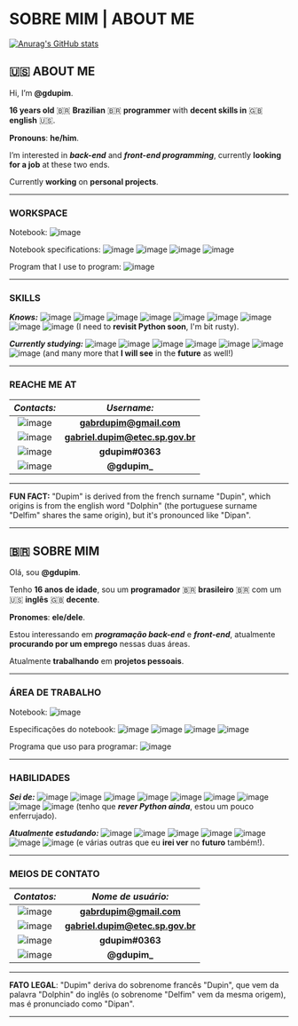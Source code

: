 # SOBRE MIM | ABOUT ME

[![Anurag's GitHub stats](https://github-readme-stats.vercel.app/api?username=gdupim&show_icons=true&theme=tokyonight)](https://github.com/anuraghazra/github-readme-stats)

## :us: ABOUT ME

Hi, I’m **@gdupim**.

**16 years old** :brazil: **Brazilian** :brazil: **programmer** with **decent skills in** :uk: **english** :us:.

**Pronouns**: **he/him**.

I’m interested in ***back-end*** and ***front-end programming***, currently **looking for a job** at these two ends.

Currently **working** on **personal projects**.

___

### WORKSPACE

Notebook:
![image](https://img.shields.io/badge/Acer-Aspire_A315_23-83B81A?style=for-the-badge&logo=acer&logoColor=white)

Notebook specifications:
![image](https://img.shields.io/badge/Windows-0078D6?style=for-the-badge&logo=windows&logoColor=white) ![image](https://img.shields.io/badge/AMD-Ryzen_5_3500U-ED1C24?style=for-the-badge&logo=amd&logoColor=white) ![image](https://img.shields.io/badge/AMD-Radeon_Vega_Mobile_Gfx-ED1C24?style=for-the-badge&logo=amd&logoColor=white) ![image](https://img.shields.io/badge/RAM-12GB-0078D6?style=for-the-badge&logo=&logoColor=white)

Program that I use to program:
![image](https://img.shields.io/badge/Visual_Studio_Code-0078D4?style=for-the-badge&logo=visual%20studio%20code&logoColor=white)

___

### SKILLS

***Knows:***
![image](https://img.shields.io/badge/Java-ED8B00?style=for-the-badge&logo=java&logoColor=white) ![image](https://img.shields.io/badge/C%23-239120?style=for-the-badge&logo=c-sharp&logoColor=white) ![image](https://img.shields.io/badge/C-00599C?style=for-the-badge&logo=c&logoColor=white) ![image](https://img.shields.io/badge/C%2B%2B-00599C?style=for-the-badge&logo=c%2B%2B&logoColor=white) ![image](https://img.shields.io/badge/HTML5-E34F26?style=for-the-badge&logo=html5&logoColor=white) ![image](https://img.shields.io/badge/CSS3-1572B6?style=for-the-badge&logo=css3&logoColor=white) ![image](https://img.shields.io/badge/Python-14354C?style=for-the-badge&logo=python&logoColor=white) ![image](https://img.shields.io/badge/MySQL-00000F?style=for-the-badge&logo=mysql&logoColor=white) ![image](https://img.shields.io/badge/Git-F05032?style=for-the-badge&logo=git&logoColor=white)
(I need to **revisit Python soon**, I'm bit rusty).

***Currently studying:***
![image](https://img.shields.io/badge/HTML5-E34F26?style=for-the-badge&logo=html5&logoColor=white) ![image](https://img.shields.io/badge/CSS3-1572B6?style=for-the-badge&logo=css3&logoColor=white) ![image](https://img.shields.io/badge/Java-ED8B00?style=for-the-badge&logo=java&logoColor=white) ![image](https://img.shields.io/badge/Python-14354C?style=for-the-badge&logo=python&logoColor=white) ![image](https://img.shields.io/badge/JavaScript-323330?style=for-the-badge&logo=javascript&logoColor=F7DF1E) ![image](https://img.shields.io/badge/PHP-777BB4?style=for-the-badge&logo=php&logoColor=white) ![image](https://img.shields.io/badge/Unity-100000?style=for-the-badge&logo=unity&logoColor=white)
(and many more that **I will see** in the **future** as well!)

___

### REACHE ME AT

|***Contacts:***                                                                                                                  |***Username:***                     |
|:-------------------------------------------------------------------------------------------------------------------------------:|:----------------------------------:|
|![image](https://img.shields.io/badge/Gmail-D14836?style=for-the-badge&logo=gmail&logoColor=white)                               |**gabrdupim@gmail.com**             |  
|![image](https://img.shields.io/badge/Microsoft_Outlook-0078D4?style=for-the-badge&logo=microsoft-outlook&logoColor=white)       |**gabriel.dupim@etec.sp.gov.br**    |
|![image](https://img.shields.io/badge/Discord-7289DA?style=for-the-badge&logo=discord&logoColor=white)                           |**gdupim#0363**                     |
|![image](https://img.shields.io/badge/Twitter-1DA1F2?style=for-the-badge&logo=twitter&logoColor=white)                           |**@gdupim_**                        |

___

**FUN FACT:**
"Dupim" is derived from the french surname "Dupin", which origins is from the english word "Dolphin" (the portuguese surname "Delfim" shares the same origin), but it's pronounced like "Dipan".

___

## :brazil: SOBRE MIM

Olá, sou **@gdupim**.

Tenho **16 anos de idade**, sou um **programador** :brazil: **brasileiro** :brazil: com um :us: **inglês** :uk: **decente**.

**Pronomes**: **ele/dele**.

Estou interessando em ***programação back-end*** e ***front-end***, atualmente **procurando por um emprego** nessas duas áreas.

Atualmente **trabalhando** em **projetos pessoais**.

___

### ÁREA DE TRABALHO

Notebook:
![image](https://img.shields.io/badge/Acer-Aspire_A315_23-83B81A?style=for-the-badge&logo=acer&logoColor=white)

Especificações do notebook:
![image](https://img.shields.io/badge/Windows-0078D6?style=for-the-badge&logo=windows&logoColor=white) ![image](https://img.shields.io/badge/AMD-Ryzen_5_3500U-ED1C24?style=for-the-badge&logo=amd&logoColor=white) ![image](https://img.shields.io/badge/AMD-Radeon_Vega_Mobile_Gfx-ED1C24?style=for-the-badge&logo=amd&logoColor=white) ![image](https://img.shields.io/badge/RAM-12GB-0078D6?style=for-the-badge&logo=&logoColor=white)

Programa que uso para programar:
![image](https://img.shields.io/badge/Visual_Studio_Code-0078D4?style=for-the-badge&logo=visual%20studio%20code&logoColor=white)

___

### HABILIDADES

***Sei de:***
![image](https://img.shields.io/badge/Java-ED8B00?style=for-the-badge&logo=java&logoColor=white) ![image](https://img.shields.io/badge/C%23-239120?style=for-the-badge&logo=c-sharp&logoColor=white) ![image](https://img.shields.io/badge/C-00599C?style=for-the-badge&logo=c&logoColor=white) ![image](https://img.shields.io/badge/C%2B%2B-00599C?style=for-the-badge&logo=c%2B%2B&logoColor=white) ![image](https://img.shields.io/badge/HTML5-E34F26?style=for-the-badge&logo=html5&logoColor=white) ![image](https://img.shields.io/badge/CSS3-1572B6?style=for-the-badge&logo=css3&logoColor=white) ![image](https://img.shields.io/badge/Python-14354C?style=for-the-badge&logo=python&logoColor=white) ![image](https://img.shields.io/badge/MySQL-00000F?style=for-the-badge&logo=mysql&logoColor=white) ![image](https://img.shields.io/badge/Git-F05032?style=for-the-badge&logo=git&logoColor=white)
(tenho que ***rever Python ainda***, estou um pouco enferrujado).

***Atualmente estudando:***
![image](https://img.shields.io/badge/HTML5-E34F26?style=for-the-badge&logo=html5&logoColor=white) ![image](https://img.shields.io/badge/CSS3-1572B6?style=for-the-badge&logo=css3&logoColor=white) ![image](https://img.shields.io/badge/Java-ED8B00?style=for-the-badge&logo=java&logoColor=white) ![image](https://img.shields.io/badge/Python-14354C?style=for-the-badge&logo=python&logoColor=white) ![image](https://img.shields.io/badge/JavaScript-323330?style=for-the-badge&logo=javascript&logoColor=F7DF1E) ![image](https://img.shields.io/badge/PHP-777BB4?style=for-the-badge&logo=php&logoColor=white) ![image](https://img.shields.io/badge/Unity-100000?style=for-the-badge&logo=unity&logoColor=white)
(e várias outras que eu **irei ver** no **futuro** também!).

___

### MEIOS DE CONTATO

|***Contatos:***                                                                                                                  |***Nome de usuário:***              |
|:-------------------------------------------------------------------------------------------------------------------------------:|:----------------------------------:|
|![image](https://img.shields.io/badge/Gmail-D14836?style=for-the-badge&logo=gmail&logoColor=white)                               |**gabrdupim@gmail.com**             |  
|![image](https://img.shields.io/badge/Microsoft_Outlook-0078D4?style=for-the-badge&logo=microsoft-outlook&logoColor=white)       |**gabriel.dupim@etec.sp.gov.br**    |
|![image](https://img.shields.io/badge/Discord-7289DA?style=for-the-badge&logo=discord&logoColor=white)                           |**gdupim#0363**                     |
|![image](https://img.shields.io/badge/Twitter-1DA1F2?style=for-the-badge&logo=twitter&logoColor=white)                           |**@gdupim_**                        |

___

**FATO LEGAL**: "Dupim" deriva do sobrenome francês "Dupin", que vem da palavra "Dolphin" do inglês (o sobrenome "Delfim" vem da mesma origem), mas é pronunciado como "Dipan".

___
